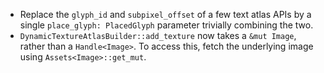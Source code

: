 - Replace the `glyph_id` and `subpixel_offset` of a few text atlas APIs by a single `place_glyph: PlacedGlyph` parameter trivially combining the two.
- `DynamicTextureAtlasBuilder::add_texture` now takes a `&mut Image`, rather than a `Handle<Image>`. To access this, fetch the underlying image using `Assets<Image>::get_mut`.

